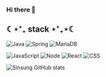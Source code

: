 ### Hi there 👋

<h2> ☾⋆⁺₊ stack ⋆⁺₊⋆☾ </h2>

![Java](https://img.shields.io/badge/-Java-F05032?style=for-the-badge&logo=java&logoColor=ffffff)
![Spring](https://img.shields.io/badge/-Spring-43853d?style=for-the-badge&logo=Spring&logoColor=white)
![MariaDB](https://img.shields.io/badge/-MariaDB-003545?style=for-the-badge&logo=MariaDB&logoColor=white)
<br>

![JavaScript](https://img.shields.io/badge/-JavaScript-yellow?style=for-the-badge&logo=Javascript&logoColor=ffffff)
![Node](https://img.shields.io/badge/-Nodejs-43853d?style=for-the-badge&logo=Node.js&logoColor=white)
![React](https://img.shields.io/badge/-React-222222?style=for-the-badge&logo=react)
![CSS](https://img.shields.io/badge/-CSS-007ACC?style=for-the-badge&logo=css3)

![Sinsung GitHub stats](https://github-readme-stats.vercel.app/api?username=sinsungs&show_icons=true&theme=tokyonight)  


<!--
**sinsungs/sinsungs** is a ✨ _special_ ✨ repository because its `README.md` (this file) appears on your GitHub profile.

Here are some ideas to get you started:

- 🔭 I’m currently working on ...
- 🌱 I’m currently learning ...
- 👯 I’m looking to collaborate on ...
- 🤔 I’m looking for help with ...
- 💬 Ask me about ...
- 📫 How to reach me: ...
- 😄 Pronouns: ...
- ⚡ Fun fact: ...
-->
